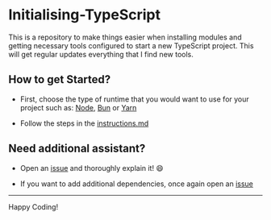 # Initialising-TypeScript

This is a repository to make things easier when installing modules and getting necessary tools configured
to start a new TypeScript project. This will get regular updates everything that I find new tools.

## How to get Started?

- First, choose the type of runtime that you would want to use for your project such as: [Node](https://github.com/CringleySDays/Initialising-TypeScript/tree/nodejs-main), [Bun](https://github.com/CringleySDays/Initialising-TypeScript/tree/yarn-main) or [Yarn](https://github.com/CringleySDays/Initialising-TypeScript/tree/yarn-main)
  
- Follow the steps in the [instructions.md](https://github.com/CringleySDays/Initialising-TypeScript/blob/nodejs-main/INSTRUCTIONS.md)

## Need additional assistant?

- Open an [issue](https://github.com/CringleySDays/Initialising-TypeScript/issues) and thoroughly explain it! 😄

- If you want to add additional dependencies, once again open an [issue](https://github.com/CringleySDays/Initialising-TypeScript/issues)

--------
Happy Coding!

